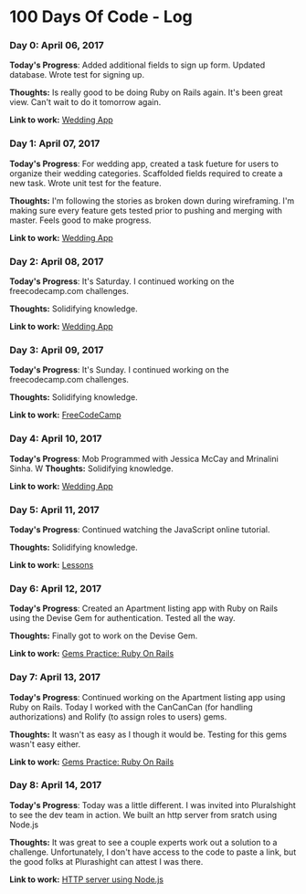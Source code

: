  # 100 Days Of Code - Log

### Day 0: April 06, 2017 

**Today's Progress**: Added additional fields to sign up form. Updated database. Wrote test for signing up. 

**Thoughts:** Is really good to be doing Ruby on Rails again. It's been great view. Can't wait to do it tomorrow again.

**Link to work:** [Wedding App](https://github.com/jessmccay/wedding_app/commit/390b5fa040ecd2dcb512c212cb7b29d372a8d9db)

### Day 1: April 07, 2017 

**Today's Progress**: For wedding app, created a task fueture for users to organize their wedding categories. Scaffolded fields required to create a new task. Wrote unit test for the feature.  

**Thoughts:** I'm following the stories as broken down during wireframing. I'm making sure every feature gets tested prior to pushing and merging with master. Feels good to make progress. 

**Link to work:** [Wedding App](https://github.com/jessmccay/wedding_app/commit/82badb2ccbbd190f4938c0cf910c31a70521f79d)

### Day 2: April 08, 2017 

**Today's Progress**: It's Saturday. I continued working on the freecodecamp.com challenges.

**Thoughts:** Solidifying knowledge. 

**Link to work:** [Wedding App](https://www.freecodecamp.com/challenges/stand-in-line)

### Day 3: April 09, 2017 

**Today's Progress**: It's Sunday. I continued working on the freecodecamp.com challenges.

**Thoughts:** Solidifying knowledge. 

**Link to work:** [FreeCodeCamp](https://www.freecodecamp.com/challenges/stand-in-line)

### Day 4: April 10, 2017 

**Today's Progress**: Mob Programmed with Jessica McCay and Mrinalini Sinha. W
**Thoughts:** Solidifying knowledge. 

**Link to work:** [Wedding App](https://github.com/jessmccay/wedding_app/commit/7ae607674aa483fef6f744aed2b314b2ab4dbb79)

### Day 5: April 11, 2017 

**Today's Progress**: Continued watching the JavaScript online tutorial. 

**Thoughts:** Solidifying knowledge. 

**Link to work:** [Lessons](https://www.youtube.com/watch?v=fju9ii8YsGs)

### Day 6: April 12, 2017 

**Today's Progress**: Created an Apartment listing app with Ruby on Rails using the Devise Gem for authentication. Tested all the way. 

**Thoughts:** Finally got to work on the Devise Gem. 

**Link to work:** [Gems Practice: Ruby On Rails](https://github.com/cpena002/Gem_Practice/commit/6645254fae4a927cc4956790c7557f1ca0fda279)

### Day 7: April 13, 2017 

**Today's Progress**: Continued working on the Apartment listing app using Ruby on Rails. Today I worked with the CanCanCan (for handling authorizations) and Rolify (to assign roles to users) gems. 

**Thoughts:** It wasn't as easy as I though it would be. Testing for this gems wasn't easy either. 

**Link to work:** [Gems Practice: Ruby On Rails](https://www.freecodecamp.com/challenges/stand-in-line)

### Day 8: April 14, 2017 

**Today's Progress**: Today was a little different. I was invited into Pluralshight to see the dev team in action. We built an http server from sratch using Node.js 

**Thoughts:** It was great to see a couple experts work out a solution to a challenge. Unfortunately, I don't have access to the code to paste a link, but the good folks at Plurashight can attest I was there.

**Link to work:** [HTTP server using Node.js](no-link)
